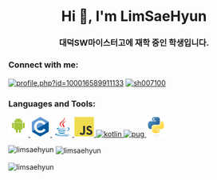 <h1 align="center">Hi 👋, I'm LimSaeHyun</h1>
<h3 align="center">대덕SW마이스터고에 재학 중인 학생입니다.</h3>

<h3 align="left">Connect with me:</h3>
<p align="left">
<a href="https://fb.com/profile.php?id=100016589911133" target="blank"><img align="center" src="https://raw.githubusercontent.com/rahuldkjain/github-profile-readme-generator/neutral-icons/src/images/icons/Social/facebook.svg" alt="profile.php?id=100016589911133" height="30" width="40" /></a>
<a href="https://instagram.com/sh007100" target="blank"><img align="center" src="https://raw.githubusercontent.com/rahuldkjain/github-profile-readme-generator/neutral-icons/src/images/icons/Social/instagram.svg" alt="sh007100" height="30" width="40" /></a>
</p>

<h3 align="left">Languages and Tools:</h3>
<p align="left"> <a href="https://developer.android.com" target="_blank"> <img src="https://raw.githubusercontent.com/devicons/devicon/master/icons/android/android-original-wordmark.svg" alt="android" width="40" height="40"/> </a> <a href="https://www.cprogramming.com/" target="_blank"> <img src="https://raw.githubusercontent.com/devicons/devicon/master/icons/c/c-original.svg" alt="c" width="40" height="40"/> </a> <a href="https://www.java.com" target="_blank"> <img src="https://raw.githubusercontent.com/devicons/devicon/master/icons/java/java-original.svg" alt="java" width="40" height="40"/> </a> <a href="https://developer.mozilla.org/en-US/docs/Web/JavaScript" target="_blank"> <img src="https://raw.githubusercontent.com/devicons/devicon/master/icons/javascript/javascript-original.svg" alt="javascript" width="40" height="40"/> </a> <a href="https://kotlinlang.org" target="_blank"> <img src="https://www.vectorlogo.zone/logos/kotlinlang/kotlinlang-icon.svg" alt="kotlin" width="40" height="40"/> </a> <a href="https://pugjs.org" target="_blank"> <img src="https://cdn.worldvectorlogo.com/logos/pug.svg" alt="pug" width="40" height="40"/> </a> <a href="https://www.python.org" target="_blank"> <img src="https://raw.githubusercontent.com/devicons/devicon/master/icons/python/python-original.svg" alt="python" width="40" height="40"/> </a> </p>

<p><img align="left" src="https://github-readme-stats.vercel.app/api/top-langs?username=limsaehyun&show_icons=true&locale=en&layout=compact" alt="limsaehyun" /></p>

<p>&nbsp;<img align="center" src="https://github-readme-stats.vercel.app/api?username=limsaehyun&show_icons=true&locale=en" alt="limsaehyun" /></p>

<p><img align="center" src="https://github-readme-streak-stats.herokuapp.com/?user=limsaehyun&" alt="limsaehyun" /></p>



